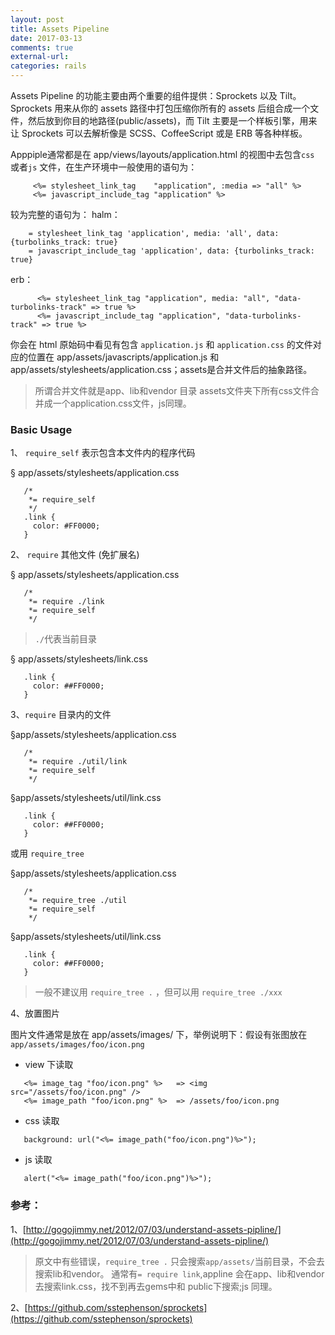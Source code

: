 ```yaml
---
layout: post 
title: Assets Pipeline 
date: 2017-03-13
comments: true
external-url:
categories: rails
---
```



Assets Pipeline 的功能主要由两个重要的组件提供：Sprockets 以及 Tilt。Sprockets 用来从你的 assets 路径中打包压缩你所有的 assets 后组合成一个文件，然后放到你目的地路径(public/assets)，而 Tilt 主要是一个样板引擎，用来让 Sprockets 可以去解析像是 SCSS、CoffeeScript 或是 ERB 等各种样板。
  
Apppiple通常都是在 app/views/layouts/application.html 的视图中去包含`css` 或者`js` 文件，在生产环境中一般使用的语句为：

```erb
     <%= stylesheet_link_tag    "application", :media => "all" %>
     <%= javascript_include_tag "application" %>
```
较为完整的语句为：
halm：
```halm
    = stylesheet_link_tag 'application', media: 'all', data: {turbolinks_track: true}
    = javascript_include_tag 'application', data: {turbolinks_track: true}
```
erb：
```erb
      <%= stylesheet_link_tag "application", media: "all", "data-turbolinks-track" => true %>
      <%= javascript_include_tag "application", "data-turbolinks-track" => true %>
```
你会在 html 原始码中看见有包含 `application.js` 和 `application.css` 的文件对应的位置在 app/assets/javascripts/application.js 和 app/assets/stylesheets/application.css；assets是合并文件后的抽象路径。
>所谓合并文件就是app、lib和vendor 目录 assets文件夹下所有css文件合并成一个application.css文件，js同理。
 


###  Basic Usage

 1、 `require_self` 表示包含本文件内的程序代码

  &#167; app/assets/stylesheets/application.css

```
   /*
    *= require_self
    */
   .link {
     color: #FF0000;
   }
```
2、 `require` 其他文件 (免扩展名)

&#167; app/assets/stylesheets/application.css

```
   /*
    *= require ./link
    *= require_self
    */
```
>`./`代表当前目录

&#167; app/assets/stylesheets/link.css

```
   .link {
     color: ##FF0000;
   }
```
3、`require` 目录内的文件

&#167;app/assets/stylesheets/application.css

```
   /*
    *= require ./util/link
    *= require_self
    */
```
&#167;app/assets/stylesheets/util/link.css

```
   .link {
     color: ##FF0000;
   }
```
或用 `require_tree`

&#167;app/assets/stylesheets/application.css

```
   /*
    *= require_tree ./util
    *= require_self
    */
```
&#167;app/assets/stylesheets/util/link.css

```
   .link {
     color: ##FF0000;
   }
```
  > 一般不建议用 `require_tree .` ，但可以用 `require_tree ./xxx`  


4、放置图片

   图片文件通常是放在 app/assets/images/ 下，举例说明下：假设有张图放在`app/assets/images/foo/icon.png`

- view 下读取

```
   <%= image_tag "foo/icon.png" %>   => <img src="/assets/foo/icon.png" />
   <%= image_path "foo/icon.png" %>  => /assets/foo/icon.png
```
- css 读取

```
   background: url("<%= image_path("foo/icon.png")%>");
```

- js 读取

```
   alert("<%= image_path("foo/icon.png")%>");
```
  

### 参考：
1、[http://gogojimmy.net/2012/07/03/understand-assets-pipline/](http://gogojimmy.net/2012/07/03/understand-assets-pipline/)
>原文中有些错误，`require_tree .` 只会搜索`app/assets/`当前目录，不会去搜索lib和vendor。
 通常有`= require link`,appline 会在app、lib和vendor 去搜索link.css，找不到再去gems中和
public下搜索;js 同理。

2、[https://github.com/sstephenson/sprockets](https://github.com/sstephenson/sprockets)



